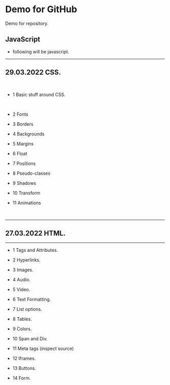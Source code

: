 # Demo for GitHub

Demo for repository.

## JavaScript

- following will be javascript.

<hr>

## 29.03.2022 CSS.

<br>

- 1 Basic stuff around CSS.

<br>

- 2 Fonts
  <br>

- 3 Borders
  <br>

- 4 Backgrounds
  <br>

- 5 Margins
  <br>

- 6 Float
  <br>

- 7 Positions
  <br>

- 8 Pseudo-classes
  <br>

- 9 Shadows
  <br>

- 10 Transform
  <br>

- 11 Animations
<br>
<hr>

## 27.03.2022 HTML.

<hr>

- 1 Tags and Attributes.
  <br>

- 2 Hyperlinks.
  <br>

- 3 Images.
  <br>

- 4 Audio.
  <br>

- 5 Video.
  <br>

- 6 Text Formatting.
  <br>

- 7 List options.
  <br>

- 8 Tables.
  <br>

- 9 Colors.
  <br>

- 10 Span and Div.
  <br>

- 11 Meta tags (inspect source)
  <br>

- 12 Iframes.
  <br>

- 13 Buttons.
  <br>

- 14 Form.
